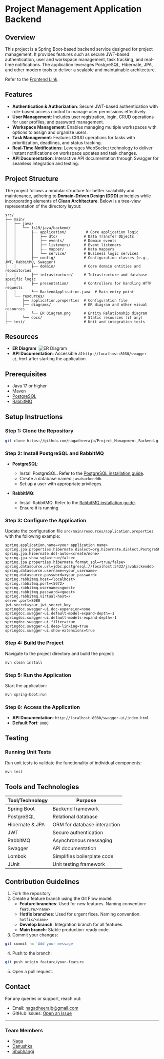 # Project Management Application Backend

## Overview

This project is a Spring Boot-based backend service designed for project management. It provides features such as secure JWT-based authentication, user and workspace management, task tracking, and real-time notifications. The application leverages PostgreSQL, Hibernate, JPA, and other modern tools to deliver a scalable and maintainable architecture.

Refer to the [Frontend Link](https://github.com/nagadheerajb/Project_Management_Frontend).

## Features

- **Authentication & Authorization**: Secure JWT-based authentication with role-based access control to manage user permissions effectively.
- **User Management**: Includes user registration, login, CRUD operations for user profiles, and password management.
- **Workspace Management**: Enables managing multiple workspaces with options to assign and organize users.
- **Task Management**: Features CRUD operations for tasks with prioritization, deadlines, and status tracking.
- **Real-Time Notifications**: Leverages WebSocket technology to deliver instant notifications on workspace updates and task changes.
- **API Documentation**: Interactive API documentation through Swagger for seamless integration and testing.

## Project Structure

The project follows a modular structure for better scalability and maintenance, adhering to **Domain-Driven Design (DDD)** principles while incorporating elements of **Clean Architecture**. Below is a tree-view representation of the directory layout:

```
src/
├── main/
│   ├── java/
│   │   └── fs19/java/backend/
│   │       ├── application/         # Core application logic
│   │       │   ├── dto/            # Data Transfer Objects
│   │       │   ├── events/         # Domain events
│   │       │   ├── listeners/      # Event listeners
│   │       │   ├── mapper/         # Data mappers
│   │       │   └── service/        # Business logic services
│   │       ├── config/             # Configuration classes (e.g., JWT, RabbitMQ, Swagger)
│   │       ├── domain/             # Core domain entities and repositories
│   │       ├── infrastructure/     # Infrastructure and database-specific logic
│   │       ├── presentation/       # Controllers for handling HTTP requests
│   │       └── BackendApplication.java  # Main entry point
│   └── resources/
│       ├── application.properties  # Configuration file
│       ├── diagrams/               # ER diagram and other visual resources
│           └── ER Diagram.png      # Entity Relationship diagram
│       └── docs/                   # Static resources (if any)
├── test/                           # Unit and integration tests
```

## Resources

- **ER Diagram**: ![ER Diagram](src/main/resources/diagrams/ER%20Diagram.png)
- **API Documentation**: Accessible at `http://localhost:8080/swagger-ui.html` after starting the application.

## Prerequisites

- Java 17 or higher
- Maven
- [PostgreSQL](https://www.postgresql.org/)
- [RabbitMQ](https://www.rabbitmq.com/docs/download)

## Setup Instructions

### Step 1: Clone the Repository

```bash
git clone https://github.com/nagadheerajb/Project_Management_Backend.git
```

### Step 2: Install PostgreSQL and RabbitMQ

- **PostgreSQL**:
  - Install PostgreSQL. Refer to the [PostgreSQL installation guide](https://www.postgresql.org/).
  - Create a database named `javabackenddb`.
  - Set up a user with appropriate privileges.

- **RabbitMQ**:
  - Install RabbitMQ. Refer to the [RabbitMQ installation guide](https://www.rabbitmq.com/docs/download).
  - Ensure it is running.

### Step 3: Configure the Application

Update the configuration file `src/main/resources/application.properties` with the following example:

```properties
spring.application.name=<your application name>
spring.jpa.properties.hibernate.dialect=org.hibernate.dialect.PostgreSQLDialect
spring.jpa.hibernate.ddl-auto=<create/none>
spring.jpa.show-sql=<true/false>
spring.jpa.properties.hibernate.format_sql=<true/false>
spring.datasource.url=jdbc:postgresql://localhost:5432/javabackenddb
spring.datasource.username=<your_username>
spring.datasource.password=<your_password>
spring.rabbitmq.host=<localhost>
spring.rabbitmq.port=<5672>
spring.rabbitmq.username=<guest>
spring.rabbitmq.password=<guest>
spring.rabbitmq.virtual-host=/
server.port=8080
jwt.secret=your_jwt_secret_key
springdoc.swagger-ui.doc-expansion=none
springdoc.swagger-ui.default-model-expand-depth=-1
springdoc.swagger-ui.default-models-expand-depth=-1
springdoc.swagger-ui.filter=true
springdoc.swagger-ui.deep-linking=true
springdoc.swagger-ui.show-extensions=true
```

### Step 4: Build the Project

Navigate to the project directory and build the project:

```bash
mvn clean install
```

### Step 5: Run the Application

Start the application:

```bash
mvn spring-boot:run
```

### Step 6: Access the Application

- **API Documentation**: `http://localhost:8080/swagger-ui/index.html`
- **Default Port**: `8080`

## Testing

### Running Unit Tests

Run unit tests to validate the functionality of individual components:

```bash
mvn test
```

## Tools and Technologies

| Tool/Technology | Purpose                     |
|-----------------|-----------------------------|
| Spring Boot     | Backend framework           |
| PostgreSQL      | Relational database         |
| Hibernate & JPA | ORM for database interaction|
| JWT             | Secure authentication       |
| RabbitMQ        | Asynchronous messaging      |
| Swagger         | API documentation           |
| Lombok          | Simplifies boilerplate code |
| JUnit           | Unit testing framework      |

## Contribution Guidelines

1. Fork the repository.
2. Create a feature branch using the Git Flow model:
   - **Feature branches**: Used for new features. Naming convention: `feature/<name>`
   - **Hotfix branches**: Used for urgent fixes. Naming convention: `hotfix/<name>`
   - **Develop branch**: Integration branch for all features. 
   - **Main branch**: Stable production-ready code.
3. Commit your changes:

```bash
git commit -m 'Add your message'
```

4. Push to the branch:

```bash
git push origin feature/your-feature
```

5. Open a pull request.

## Contact

For any queries or support, reach out:

- Email: [nagadheerajb@gmail.com](mailto:nagadheerajb@gmail.com?subject=Support%20Request&body=Please%20describe%20your%20issue%20here.)
- GitHub Issues: [Open an Issue](https://github.com/nagadheerajb/Project_Management_Backend/issues)

---

### Team Members

- [Naga](https://github.com/nagadheerajb)
- [Danushka](https://github.com/Nandalochana)
- [Shubhangi](https://github.com/shubhanginaik)

